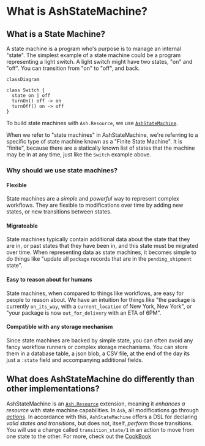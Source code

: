 # What is AshStateMachine?

## What is a State Machine?

A state machine is a program who's purpose is to manage an internal "state". The simplest example of a state machine could be a program representing a light switch. A light switch might have two states, "on" and "off". You can transition from "on" to "off", and back.

```mermaid
classDiagram

class Switch {
  state on | off
  turnOn() off -> on
  turnOff() on -> off
}
```

To build state machines with `Ash.Resource`, we use [`AshStateMachine`](https://hexdocs.pm/ash_state_machine).

When we refer to "state machines" in AshStateMachine, we're referring to a specific type of state machine known as a "Finite State Machine".
It is "finite", because there are a statically known list of states that the machine may be in at any time, just like the `Switch` example above.

### Why should we use state machines?

#### Flexible

State machines are a _simple_ and _powerful_ way to represent complex workflows. They are flexible to modifications over time by adding new states, or new transitions between states.

#### Migrateable

State machines typically contain additional data about the state that they are in, or past states that they have been in, and this state must be migrated over time. When representing data as state machines, it becomes simple to do things like "update all `package` records that are in the `pending_shipment` state".

#### Easy to reason about for humans

State machines, when compared to things like workflows, are easy for people to reason about. We have an intuition for things like "the package is currently `on_its_way`, with a `current_location` of New York, New York", or "your package is now `out_for_delivery` with an ETA of 6PM".

#### Compatible with any storage mechanism

Since state machines are backed by simple state, you can often avoid any fancy workflow runners or complex storage mechanisms. You can store them in a database table, a json blob, a CSV file, at the end of the day its just a `:state` field and accompanying additional fields.

## What does AshStateMachine do differently than other implementations?

AshStateMachine is an [`Ash.Resource`](https://hexdocs.pm/ash/Ash.Resource.html) extension, meaning it _enhances a resource_ with state machine capabilities. In `Ash`, all modifications go through [_actions_](actions.html). In accordance with this, `AshStateMachine` offers a DSL for declaring _valid states and transitions_, but does not, itself, _perform_ those transitions. You will use a change called `transition_state/1` in an action to move from one state to the other. For more, check out the [CookBook](https://hexdocs.pm/ash/readme.html#cookbook)
